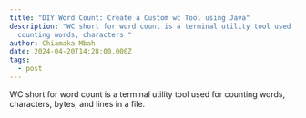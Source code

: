 ```yaml
---
title: "DIY Word Count: Create a Custom wc Tool using Java"
description: "WC short for word count is a terminal utility tool used for
  counting words, characters "
author: Chiamaka Mbah
date: 2024-04-20T14:28:00.000Z
tags:
  - post
---
```

WC short for word count is a terminal utility tool used for counting words, characters, bytes, and lines in a file. 
